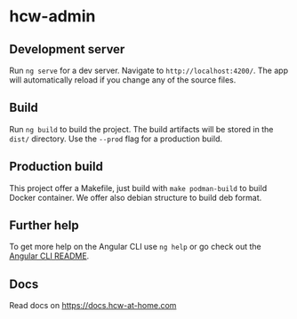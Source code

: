 # hcw-admin

## Development server

Run `ng serve` for a dev server. Navigate to `http://localhost:4200/`. The app will automatically reload if you change any of the source files.

## Build

Run `ng build` to build the project. The build artifacts will be stored in the `dist/` directory. Use the `--prod` flag for a production build.

## Production build

This project offer a Makefile, just build with `make podman-build` to build Docker container. We offer also debian structure to build deb format.

## Further help

To get more help on the Angular CLI use `ng help` or go check out the [Angular CLI README](https://github.com/angular/angular-cli/blob/master/README.md).

## Docs

Read docs on https://docs.hcw-at-home.com
